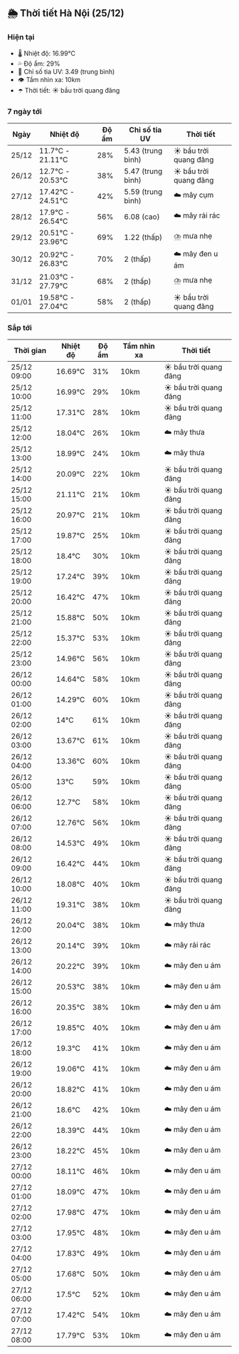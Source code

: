## 🌦️ Thời tiết Hà Nội (25/12)

### Hiện tại

- 🌡️ Nhiệt độ: 16.99℃
- 💦 Độ ẩm: 29%
- 🌟 Chỉ số tia UV: 3.49 (trung bình)
- 👁️ Tầm nhìn xa: 10km
- ☂️ Thời tiết: ☀️ bầu trời quang đãng

### 7 ngày tới

| Ngày | Nhiệt độ | Độ ẩm | Chỉ số tia UV | Thời tiết |
| --- | --- | --- | --- | --- |
| 25/12 | 11.7℃ - 21.11℃ | 28% | 5.43 (trung bình) | ☀️ bầu trời quang đãng |
| 26/12 | 12.7℃ - 20.53℃ | 38% | 5.47 (trung bình) | ☀️ bầu trời quang đãng |
| 27/12 | 17.42℃ - 24.51℃ | 42% | 5.59 (trung bình) | ☁️ mây cụm |
| 28/12 | 17.9℃ - 26.54℃ | 56% | 6.08 (cao) | ☁️ mây rải rác |
| 29/12 | 20.51℃ - 23.96℃ | 69% | 1.22 (thấp) | ⛈️ mưa nhẹ |
| 30/12 | 20.92℃ - 26.83℃ | 70% | 2 (thấp) | ☁️ mây đen u ám |
| 31/12 | 21.03℃ - 27.79℃ | 68% | 2 (thấp) | ⛈️ mưa nhẹ |
| 01/01 | 19.58℃ - 27.04℃ | 58% | 2 (thấp) | ☀️ bầu trời quang đãng |

### Sắp tới

| Thời gian | Nhiệt độ | Độ ẩm | Tầm nhìn xa | Thời tiết |
| --- | --- | --- | --- | --- |
| 25/12 09:00 | 16.69℃ | 31% | 10km | ☀️ bầu trời quang đãng |
| 25/12 10:00 | 16.99℃ | 29% | 10km | ☀️ bầu trời quang đãng |
| 25/12 11:00 | 17.31℃ | 28% | 10km | ☀️ bầu trời quang đãng |
| 25/12 12:00 | 18.04℃ | 26% | 10km | ☁️ mây thưa |
| 25/12 13:00 | 18.99℃ | 24% | 10km | ☁️ mây thưa |
| 25/12 14:00 | 20.09℃ | 22% | 10km | ☀️ bầu trời quang đãng |
| 25/12 15:00 | 21.11℃ | 21% | 10km | ☀️ bầu trời quang đãng |
| 25/12 16:00 | 20.97℃ | 21% | 10km | ☀️ bầu trời quang đãng |
| 25/12 17:00 | 19.87℃ | 25% | 10km | ☀️ bầu trời quang đãng |
| 25/12 18:00 | 18.4℃ | 30% | 10km | ☀️ bầu trời quang đãng |
| 25/12 19:00 | 17.24℃ | 39% | 10km | ☀️ bầu trời quang đãng |
| 25/12 20:00 | 16.42℃ | 47% | 10km | ☀️ bầu trời quang đãng |
| 25/12 21:00 | 15.88℃ | 50% | 10km | ☀️ bầu trời quang đãng |
| 25/12 22:00 | 15.37℃ | 53% | 10km | ☀️ bầu trời quang đãng |
| 25/12 23:00 | 14.96℃ | 56% | 10km | ☀️ bầu trời quang đãng |
| 26/12 00:00 | 14.64℃ | 58% | 10km | ☀️ bầu trời quang đãng |
| 26/12 01:00 | 14.29℃ | 60% | 10km | ☀️ bầu trời quang đãng |
| 26/12 02:00 | 14℃ | 61% | 10km | ☀️ bầu trời quang đãng |
| 26/12 03:00 | 13.67℃ | 61% | 10km | ☀️ bầu trời quang đãng |
| 26/12 04:00 | 13.36℃ | 60% | 10km | ☀️ bầu trời quang đãng |
| 26/12 05:00 | 13℃ | 59% | 10km | ☀️ bầu trời quang đãng |
| 26/12 06:00 | 12.7℃ | 58% | 10km | ☀️ bầu trời quang đãng |
| 26/12 07:00 | 12.76℃ | 56% | 10km | ☀️ bầu trời quang đãng |
| 26/12 08:00 | 14.53℃ | 49% | 10km | ☀️ bầu trời quang đãng |
| 26/12 09:00 | 16.42℃ | 44% | 10km | ☀️ bầu trời quang đãng |
| 26/12 10:00 | 18.08℃ | 40% | 10km | ☀️ bầu trời quang đãng |
| 26/12 11:00 | 19.31℃ | 38% | 10km | ☀️ bầu trời quang đãng |
| 26/12 12:00 | 20.04℃ | 38% | 10km | ☁️ mây thưa |
| 26/12 13:00 | 20.14℃ | 39% | 10km | ☁️ mây rải rác |
| 26/12 14:00 | 20.22℃ | 39% | 10km | ☁️ mây đen u ám |
| 26/12 15:00 | 20.53℃ | 38% | 10km | ☁️ mây đen u ám |
| 26/12 16:00 | 20.35℃ | 38% | 10km | ☁️ mây đen u ám |
| 26/12 17:00 | 19.85℃ | 40% | 10km | ☁️ mây đen u ám |
| 26/12 18:00 | 19.3℃ | 41% | 10km | ☁️ mây đen u ám |
| 26/12 19:00 | 19.06℃ | 41% | 10km | ☁️ mây đen u ám |
| 26/12 20:00 | 18.82℃ | 41% | 10km | ☁️ mây đen u ám |
| 26/12 21:00 | 18.6℃ | 42% | 10km | ☁️ mây đen u ám |
| 26/12 22:00 | 18.39℃ | 44% | 10km | ☁️ mây đen u ám |
| 26/12 23:00 | 18.22℃ | 45% | 10km | ☁️ mây đen u ám |
| 27/12 00:00 | 18.11℃ | 46% | 10km | ☁️ mây đen u ám |
| 27/12 01:00 | 18.09℃ | 47% | 10km | ☁️ mây đen u ám |
| 27/12 02:00 | 17.98℃ | 47% | 10km | ☁️ mây đen u ám |
| 27/12 03:00 | 17.95℃ | 48% | 10km | ☁️ mây đen u ám |
| 27/12 04:00 | 17.83℃ | 49% | 10km | ☁️ mây đen u ám |
| 27/12 05:00 | 17.68℃ | 50% | 10km | ☁️ mây đen u ám |
| 27/12 06:00 | 17.5℃ | 52% | 10km | ☁️ mây đen u ám |
| 27/12 07:00 | 17.42℃ | 54% | 10km | ☁️ mây đen u ám |
| 27/12 08:00 | 17.79℃ | 53% | 10km | ☁️ mây đen u ám |
